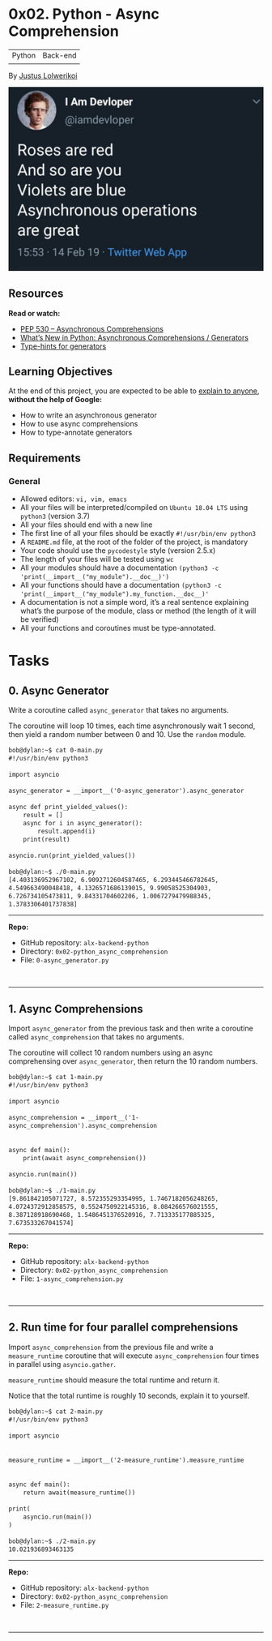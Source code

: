# 0x02. Python - Async Comprehension
| | |
|-|-|
| Python | Back-end |
| | |

By [Justus Lolwerikoi](https://github.com/devbojack)

![](/images/0x03.png)

## Resources
**Read or watch:**
- [PEP 530 – Asynchronous Comprehensions](https://intranet.alxswe.com/rltoken/hlwtED-iLsdORSgly8DsyQ)
- [What’s New in Python: Asynchronous Comprehensions / Generators](https://intranet.alxswe.com/rltoken/0OkbObYzCKtO7ZUAxfKvkw)
- [Type-hints for generators](https://intranet.alxswe.com/rltoken/l4Fnno568VbVIn9GvrFVtQ)

## Learning Objectives
At the end of this project, you are expected to be able to [explain to anyone](https://intranet.alxswe.com/rltoken/_jK22HqiCeh5NjKJ4ZHBww), **without the help of Google:**
- How to write an asynchronous generator
- How to use async comprehensions
- How to type-annotate generators

## Requirements
### General
- Allowed editors: `vi, vim, emacs`
- All your files will be interpreted/compiled on `Ubuntu 18.04 LTS` using `python3` (version 3.7)
- All your files should end with a new line
- The first line of all your files should be exactly `#!/usr/bin/env python3`
- A `README.md` file, at the root of the folder of the project, is mandatory
- Your code should use the `pycodestyle` style (version 2.5.x)
- The length of your files will be tested using `wc`
- All your modules should have a documentation `(python3 -c 'print(__import__("my_module").__doc__)')`
- All your functions should have a documentation `(python3 -c 'print(__import__("my_module").my_function.__doc__)'`
- A documentation is not a simple word, it’s a real sentence explaining what’s the purpose of the module, class or method (the length of it will be verified)
- All your functions and coroutines must be type-annotated.

# Tasks

## 0. Async Generator
Write a coroutine called `async_generator` that takes no arguments.

The coroutine will loop 10 times, each time asynchronously wait 1 second, then yield a random number between 0 and 10. Use the `random` module.

```
bob@dylan:~$ cat 0-main.py
#!/usr/bin/env python3

import asyncio

async_generator = __import__('0-async_generator').async_generator

async def print_yielded_values():
    result = []
    async for i in async_generator():
        result.append(i)
    print(result)

asyncio.run(print_yielded_values())

bob@dylan:~$ ./0-main.py
[4.403136952967102, 6.9092712604587465, 6.293445466782645, 4.549663490048418, 4.1326571686139015, 9.99058525304903, 6.726734105473811, 9.84331704602206, 1.0067279479988345, 1.3783306401737838]
```
<hr>

**Repo:**
- GitHub repository: `alx-backend-python`
- Directory: `0x02-python_async_comprehension`
- File: `0-async_generator.py`

<br>
<hr>

## 1. Async Comprehensions
Import `async_generator` from the previous task and then write a coroutine called `async_comprehension` that takes no arguments.

The coroutine will collect 10 random numbers using an async comprehensing over ``async_generator``, then return the 10 random numbers.
```
bob@dylan:~$ cat 1-main.py
#!/usr/bin/env python3

import asyncio

async_comprehension = __import__('1-async_comprehension').async_comprehension


async def main():
    print(await async_comprehension())

asyncio.run(main())

bob@dylan:~$ ./1-main.py
[9.861842105071727, 8.572355293354995, 1.7467182056248265, 4.0724372912858575, 0.5524750922145316, 8.084266576021555, 8.387128918690468, 1.5486451376520916, 7.713335177885325, 7.673533267041574]
```
<hr>

**Repo:**
- GitHub repository: `alx-backend-python`
- Directory: `0x02-python_async_comprehension`
- File: `1-async_comprehension.py`

<br>
<hr>

## 2. Run time for four parallel comprehensions
Import `async_comprehension` from the previous file and write a `measure_runtime` coroutine that will execute `async_comprehension` four times in parallel using `asyncio.gather`.

`measure_runtime` should measure the total runtime and return it.

Notice that the total runtime is roughly 10 seconds, explain it to yourself.

```
bob@dylan:~$ cat 2-main.py
#!/usr/bin/env python3

import asyncio


measure_runtime = __import__('2-measure_runtime').measure_runtime


async def main():
    return await(measure_runtime())

print(
    asyncio.run(main())
)

bob@dylan:~$ ./2-main.py
10.021936893463135
```
<hr>

**Repo:**
- GitHub repository: `alx-backend-python`
- Directory: `0x02-python_async_comprehension`
- File: `2-measure_runtime.py`

<br>
<hr>
